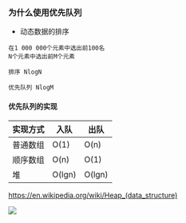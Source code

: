 ### 为什么使用优先队列
* 动态数据的排序
```
在1 000 000个元素中选出前100名
N个元素中选出前M个元素

排序 NlogN

优先队列 NlogM

```

#### 优先队列的实现
 实现方式|入队|出队
-|---|----
普通数组|O(1)|O(n)
顺序数组|O(n)|O(1)
堆|O(lgn)|O(lgn)



https://en.wikipedia.org/wiki/Heap_(data_structure)

![](https://note.youdao.com/yws/api/personal/file/F6CB48B34CC74918A3431F1788D6F5E0?method=download&shareKey=e7df58843849e43150b7a595f20fbca0)






